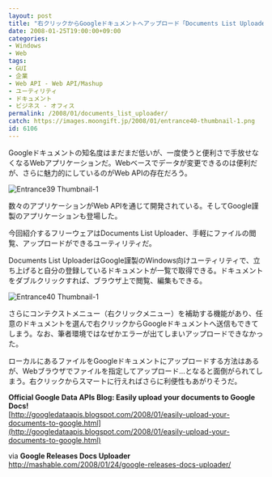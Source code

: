 ```yaml
---
layout: post
title: "右クリックからGoogleドキュメントへアップロード「Documents List Uploader」"
date: 2008-01-25T19:00:00+09:00
categories:
- Windows
- Web
tags: 
- GUI
- 企業
- Web API - Web API/Mashup
- ユーティリティ
- ドキュメント
- ビジネス - オフィス
permalink: /2008/01/documents_list_uploader/
catch: https://images.moongift.jp/2008/01/entrance40-thumbnail-1.png
id: 6106
---
```

Googleドキュメントの知名度はまだまだ低いが、一度使うと便利さで手放せなくなるWebアプリケーションだ。Webベースでデータが変更できるのは便利だが、さらに魅力的にしているのがWeb APIの存在だろう。   
  
 ![Entrance39 Thumbnail-1](https://images.moongift.jp/2008/01/entrance39-thumbnail-1.png)  
  
数々のアプリケーションがWeb APIを通じて開発されている。そしてGoogle謹製のアプリケーションも登場した。   
  
今回紹介するフリーウェアはDocuments List Uploader、手軽にファイルの閲覧、アップロードができるユーティリティだ。   
<!--more-->  
Documents List UploaderはGoogle謹製のWindows向けユーティリティで、立ち上げると自分の登録しているドキュメントが一覧で取得できる。ドキュメントをダブルクリックすれば、ブラウザ上で閲覧、編集もできる。   
  
 ![Entrance40 Thumbnail-1](https://images.moongift.jp/2008/01/entrance40-thumbnail-1.png)  
  
さらにコンテクストメニュー（右クリックメニュー）を補助する機能があり、任意のドキュメントを選んで右クリックからGoogleドキュメントへ送信もできてしまう。なお、筆者環境ではなぜかエラーが出てしまいアップロードできなかった。   
  
ローカルにあるファイルをGoogleドキュメントにアップロードする方法はあるが、Webブラウザでファイルを指定してアップロード…となると面倒がられてしまう。右クリックからスマートに行えればさらに利便性もあがりそうだ。   
  
**Official Google Data APIs Blog: Easily upload your documents to Google Docs!**  
[http://googledataapis.blogspot.com/2008/01/easily-upload-your-documents-to-google.html](http://googledataapis.blogspot.com/2008/01/easily-upload-your-documents-to-google.html)  
  
via **Google Releases Docs Uploader**  
[http://mashable.com/2008/01/24/google-releases-docs-uploader/   
](http://mashable.com/2008/01/24/google-releases-docs-uploader/)

